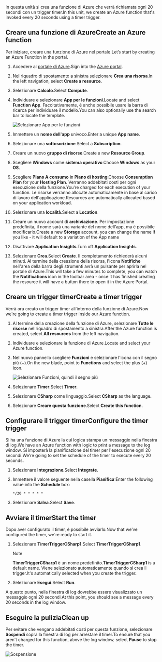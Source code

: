 <span data-ttu-id="40f17-101">In questa unità si crea una funzione di Azure che verrà richiamata ogni 20 secondi con un trigger timer.</span><span class="sxs-lookup"><span data-stu-id="40f17-101">In this unit, we create an Azure function that's invoked every 20 seconds using a timer trigger.</span></span>

## <a name="create-an-azure-function"></a><span data-ttu-id="40f17-102">Creare una funzione di Azure</span><span class="sxs-lookup"><span data-stu-id="40f17-102">Create an Azure function</span></span>

<span data-ttu-id="40f17-103">Per iniziare, creare una funzione di Azure nel portale.</span><span class="sxs-lookup"><span data-stu-id="40f17-103">Let’s start by creating an Azure Function in the portal.</span></span>

1. <span data-ttu-id="40f17-104">Accedere al [portale di Azure](https://portal.azure.com?azure-portal=true).</span><span class="sxs-lookup"><span data-stu-id="40f17-104">Sign into the [Azure portal](https://portal.azure.com?azure-portal=true).</span></span>

1. <span data-ttu-id="40f17-105">Nel riquadro di spostamento a sinistra selezionare **Crea una risorsa**.</span><span class="sxs-lookup"><span data-stu-id="40f17-105">In the left navigation, select **Create a resource**.</span></span>

1. <span data-ttu-id="40f17-106">Selezionare **Calcolo**.</span><span class="sxs-lookup"><span data-stu-id="40f17-106">Select **Compute**.</span></span>

1. <span data-ttu-id="40f17-107">Individuare e selezionare **App per le funzioni**.</span><span class="sxs-lookup"><span data-stu-id="40f17-107">Locate and select **Function App**.</span></span> <span data-ttu-id="40f17-108">Facoltativamente, è anche possibile usare la barra di ricerca per individuare il modello.</span><span class="sxs-lookup"><span data-stu-id="40f17-108">You can also optionally use the search bar to locate the template.</span></span>

    ![Selezionare App per le funzioni](../media-drafts/4-click-function-app.png)

1. <span data-ttu-id="40f17-110">Immettere un **nome dell'app** univoco.</span><span class="sxs-lookup"><span data-stu-id="40f17-110">Enter a unique **App name**.</span></span>

1. <span data-ttu-id="40f17-111">Selezionare una **sottoscrizione**.</span><span class="sxs-lookup"><span data-stu-id="40f17-111">Select a **Subscription**.</span></span>

1. <span data-ttu-id="40f17-112">Creare un nuovo **gruppo di risorse**.</span><span class="sxs-lookup"><span data-stu-id="40f17-112">Create a new **Resource Group**.</span></span>

1. <span data-ttu-id="40f17-113">Scegliere **Windows** come **sistema operativo**.</span><span class="sxs-lookup"><span data-stu-id="40f17-113">Choose **Windows** as your **OS**.</span></span>

1. <span data-ttu-id="40f17-114">Scegliere **Piano A consumo** in **Piano di hosting**.</span><span class="sxs-lookup"><span data-stu-id="40f17-114">Choose **Consumption Plan** for your **Hosting Plan**.</span></span> <span data-ttu-id="40f17-115">Verranno addebitati costi per ogni esecuzione della funzione.</span><span class="sxs-lookup"><span data-stu-id="40f17-115">You're charged for each execution of your function.</span></span> <span data-ttu-id="40f17-116">Le risorse verranno allocate automaticamente in base al carico di lavoro dell'applicazione.</span><span class="sxs-lookup"><span data-stu-id="40f17-116">Resources are automatically allocated based on your application workload.</span></span>

1. <span data-ttu-id="40f17-117">Selezionare una **località**.</span><span class="sxs-lookup"><span data-stu-id="40f17-117">Select a **Location**.</span></span>

1. <span data-ttu-id="40f17-118">Creare un nuovo account di **archiviazione**. Per impostazione predefinita, il nome sarà una variante del nome dell'app, ma è possibile modificarlo.</span><span class="sxs-lookup"><span data-stu-id="40f17-118">Create a new **Storage** account, you can change the name if you like - it will default to a variation of the App name</span></span>

1. <span data-ttu-id="40f17-119">Disattivare **Application Insights**.</span><span class="sxs-lookup"><span data-stu-id="40f17-119">Turn off **Application Insights**.</span></span>

1. <span data-ttu-id="40f17-120">Selezionare **Crea**.</span><span class="sxs-lookup"><span data-stu-id="40f17-120">Select **Create**.</span></span> <span data-ttu-id="40f17-121">Il completamento richiederà alcuni minuti. Al termine della creazione della risorsa, l'icona **Notifiche** nell'area della barra degli strumenti avrà un pulsante per aprirla nel portale di Azure.</span><span class="sxs-lookup"><span data-stu-id="40f17-121">This will take a few minutes to complete, you can watch the **Notifications** icon in the toolbar area - once it has finished creating the resource it will have a button there to open it in the Azure Portal.</span></span>

## <a name="create-a-timer-trigger"></a><span data-ttu-id="40f17-122">Creare un trigger timer</span><span class="sxs-lookup"><span data-stu-id="40f17-122">Create a timer trigger</span></span>

<span data-ttu-id="40f17-123">Verrà ora creato un trigger timer all'interno della funzione di Azure.</span><span class="sxs-lookup"><span data-stu-id="40f17-123">Now we're going to create a timer trigger inside our Azure function.</span></span>

1. <span data-ttu-id="40f17-124">Al termine della creazione della funzione di Azure, selezionare **Tutte le risorse** nel riquadro di spostamento a sinistra.</span><span class="sxs-lookup"><span data-stu-id="40f17-124">After the Azure function is created, select **All resources** from the left navigation.</span></span>

1. <span data-ttu-id="40f17-125">Individuare e selezionare la funzione di Azure.</span><span class="sxs-lookup"><span data-stu-id="40f17-125">Locate and select your Azure function.</span></span>

1. <span data-ttu-id="40f17-126">Nel nuovo pannello scegliere **Funzioni** e selezionare l'icona con il segno più (+).</span><span class="sxs-lookup"><span data-stu-id="40f17-126">On the new blade, point to **Functions** and select the plus (+) icon.</span></span>

    ![Selezionare Funzioni, quindi il segno più](../media-drafts/4-hover-function.png)

1. <span data-ttu-id="40f17-128">Selezionare **Timer**.</span><span class="sxs-lookup"><span data-stu-id="40f17-128">Select **Timer**.</span></span>

1. <span data-ttu-id="40f17-129">Selezionare **CSharp** come linguaggio.</span><span class="sxs-lookup"><span data-stu-id="40f17-129">Select **CSharp** as the language.</span></span>

1. <span data-ttu-id="40f17-130">Selezionare **Creare questa funzione**.</span><span class="sxs-lookup"><span data-stu-id="40f17-130">Select **Create this function**.</span></span>

## <a name="configure-the-timer-trigger"></a><span data-ttu-id="40f17-131">Configurare il trigger timer</span><span class="sxs-lookup"><span data-stu-id="40f17-131">Configure the timer trigger</span></span>

<span data-ttu-id="40f17-132">Si ha una funzione di Azure la cui logica stampa un messaggio nella finestra di log.</span><span class="sxs-lookup"><span data-stu-id="40f17-132">We have an Azure function with logic to print a message to the log window.</span></span> <span data-ttu-id="40f17-133">Si imposterà la pianificazione del timer per l'esecuzione ogni 20 secondi.</span><span class="sxs-lookup"><span data-stu-id="40f17-133">We're going to set the schedule of the timer to execute every 20 seconds.</span></span>

1. <span data-ttu-id="40f17-134">Selezionare **Integrazione**.</span><span class="sxs-lookup"><span data-stu-id="40f17-134">Select **Integrate**.</span></span>

1. <span data-ttu-id="40f17-135">Immettere il valore seguente nella casella **Pianifica**:</span><span class="sxs-lookup"><span data-stu-id="40f17-135">Enter the following value into the **Schedule** box:</span></span>

    ```
    */20 * * * * *
    ```

1. <span data-ttu-id="40f17-136">Selezionare **Salva**.</span><span class="sxs-lookup"><span data-stu-id="40f17-136">Select **Save**.</span></span>

## <a name="start-the-timer"></a><span data-ttu-id="40f17-137">Avviare il timer</span><span class="sxs-lookup"><span data-stu-id="40f17-137">Start the timer</span></span>

<span data-ttu-id="40f17-138">Dopo aver configurato il timer, è possibile avviarlo.</span><span class="sxs-lookup"><span data-stu-id="40f17-138">Now that we've configured the timer, we're ready to start it.</span></span>

1. <span data-ttu-id="40f17-139">Selezionare **TimerTriggerCSharp1**.</span><span class="sxs-lookup"><span data-stu-id="40f17-139">Select **TimerTriggerCSharp1**.</span></span> 

    > [!NOTE]
    > <span data-ttu-id="40f17-140">**TimerTriggerCSharp1** è un nome predefinito.</span><span class="sxs-lookup"><span data-stu-id="40f17-140">**TimerTriggerCSharp1** is a default name.</span></span> <span data-ttu-id="40f17-141">Viene selezionato automaticamente quando si crea il trigger.</span><span class="sxs-lookup"><span data-stu-id="40f17-141">It's automatically selected when you create the trigger.</span></span>

1. <span data-ttu-id="40f17-142">Selezionare **Esegui**.</span><span class="sxs-lookup"><span data-stu-id="40f17-142">Select **Run**.</span></span> 

<span data-ttu-id="40f17-143">A questo punto, nella finestra di log dovrebbe essere visualizzato un messaggio ogni 20 secondi.</span><span class="sxs-lookup"><span data-stu-id="40f17-143">At this point, you should see a message every 20 seconds in the log window.</span></span>

## <a name="clean-up"></a><span data-ttu-id="40f17-144">Eseguire la pulizia</span><span class="sxs-lookup"><span data-stu-id="40f17-144">Clean up</span></span>

<span data-ttu-id="40f17-145">Per evitare che vengano addebitati costi per questa funzione, selezionare **Sospendi** sopra la finestra di log per arrestare il timer.</span><span class="sxs-lookup"><span data-stu-id="40f17-145">To ensure that you aren't charged for this function, above the log window, select **Pause** to stop the timer.</span></span>

![Sospensione](../media-drafts/4-pause-timer.png)
